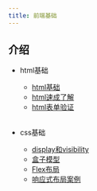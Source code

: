 ```yaml
---
title: 前端基础
---
```


## 介绍
- html基础
  - [html基础](https://www.bilibili.com/video/BV11t411K74Q)
  - [html速成了解](https://www.bilibili.com/video/BV1vs411M7aT)
  - [html表单验证](https://www.bilibili.com/video/BV16K4y1Z7Gb)
<br><br>
   
- css基础
  - [display和visibility](https://www.bilibili.com/video/BV1HJ411M7CM)
  - [盒子模型](https://www.bilibili.com/video/BV1P7411G7BW)
  - [Flex布局](https://www.bilibili.com/video/BV1BJ41197XE)
  - [响应式布局案例](https://www.bilibili.com/video/BV1ov411k7sm)
